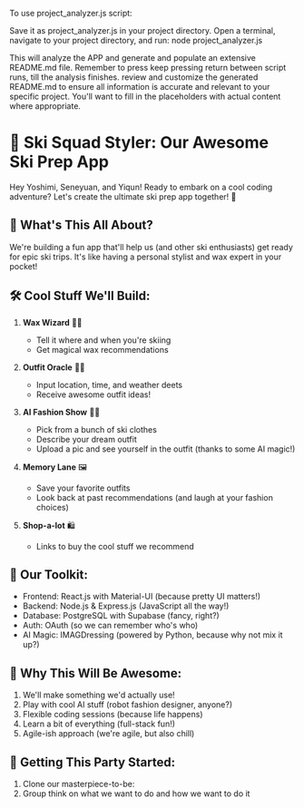 To use project_analyzer.js script:

Save it as project_analyzer.js in your project directory.
Open a terminal, navigate to your project directory, and run:
node project_analyzer.js


This will analyze the APP and generate and populate an extensive README.md file.
Remember to press keep pressing return between script runs, till the analysis finishes. review and customize the generated README.md to ensure all information is accurate and relevant to your specific project. You'll want to fill in the placeholders with actual content where appropriate.


# 🎿 Ski Squad Styler: Our Awesome Ski Prep App

Hey Yoshimi, Seneyuan, and Yiqun! Ready to embark on a cool coding adventure? Let's create the ultimate ski prep app together! 🚀

## 🌟 What's This All About?

We're building a fun app that'll help us (and other ski enthusiasts) get ready for epic ski trips. It's like having a personal stylist and wax expert in your pocket! 

## 🛠 Cool Stuff We'll Build:

1. **Wax Wizard** 🧙‍♂️
   - Tell it where and when you're skiing
   - Get magical wax recommendations

2. **Outfit Oracle** 👚👖
   - Input location, time, and weather deets
   - Receive awesome outfit ideas!

3. **AI Fashion Show** 🤖👗
   - Pick from a bunch of ski clothes
   - Describe your dream outfit
   - Upload a pic and see yourself in the outfit (thanks to some AI magic!)

4. **Memory Lane** 🖼
   - Save your favorite outfits
   - Look back at past recommendations (and laugh at your fashion choices)

5. **Shop-a-lot** 🛍
   - Links to buy the cool stuff we recommend

## 🧰 Our Toolkit:

- Frontend: React.js with Material-UI (because pretty UI matters!)
- Backend: Node.js & Express.js (JavaScript all the way!)
- Database: PostgreSQL with Supabase (fancy, right?)
- Auth: OAuth (so we can remember who's who)
- AI Magic: IMAGDressing (powered by Python, because why not mix it up?)

## 🎉 Why This Will Be Awesome:

1. We'll make something we'd actually use!
2. Play with cool AI stuff (robot fashion designer, anyone?)
3. Flexible coding sessions (because life happens)
4. Learn a bit of everything (full-stack fun!)
5. Agile-ish approach (we're agile, but also chill)

## 🚀 Getting This Party Started:

1. Clone our masterpiece-to-be:
2. Group think on what we want to do and how we want to do it